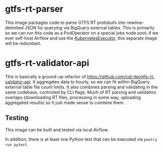 # gtfs-rt-parser

This image packages code to parse GTFS RT protobufs into newline-delimited JSON for querying
via BigQuery external tables. This is primarily so we can run this code as a PodOperator on
a special jobs node pool; if we ever self-host Airflow and use the [KubernetesExecutor](https://airflow.apache.org/docs/apache-airflow/stable/executor/kubernetes.html), this
separate image will be redundant.

# gtfs-rt-validator-api

This is basically a ground-up refactor of https://github.com/cal-itp/gtfs-rt-validator-api. It aggregates
data to hourly, so we can fit within BigQuery external table file count limits. It also combines parsing
and validating in the same codebase, controlled by CLI flags. Much of RT parsing and validation overlaps
(downloading RT files, processing in some way, uploading aggregated results) so it just made sense to
combine them.

## Testing
This image can be built and tested via local Airflow.

In addition, there is at least one Python test that can be executed via `poetry run pytest`.
